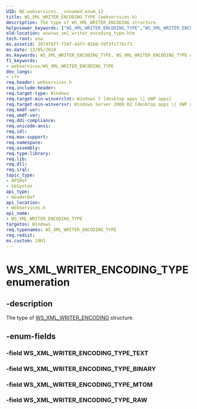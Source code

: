 ```yaml
---
UID: NE:webservices.__unnamed_enum_12
title: WS_XML_WRITER_ENCODING_TYPE (webservices.h)
description: The type of WS_XML_WRITER_ENCODING structure.helpviewer_keywords: ["WS_XML_WRITER_ENCODING_TYPE","WS_XML_WRITER_ENCODING_TYPE enumeration [Web Services for Windows]","WS_XML_WRITER_ENCODING_TYPE_BINARY","WS_XML_WRITER_ENCODING_TYPE_MTOM","WS_XML_WRITER_ENCODING_TYPE_TEXT","webservices/WS_XML_WRITER_ENCODING_TYPE","webservices/WS_XML_WRITER_ENCODING_TYPE_BINARY","webservices/WS_XML_WRITER_ENCODING_TYPE_MTOM","webservices/WS_XML_WRITER_ENCODING_TYPE_TEXT","wsw.ws_xml_writer_encoding_type"]
old-location: wsw\ws_xml_writer_encoding_type.htm
tech.root: wsw
ms.assetid: 3974f8f7-f58f-4df7-85b0-7df3fcf76cf3
ms.date: 12/05/2018
ms.keywords: WS_XML_WRITER_ENCODING_TYPE, WS_XML_WRITER_ENCODING_TYPE enumeration [Web Services for Windows], WS_XML_WRITER_ENCODING_TYPE_BINARY, WS_XML_WRITER_ENCODING_TYPE_MTOM, WS_XML_WRITER_ENCODING_TYPE_TEXT, webservices/WS_XML_WRITER_ENCODING_TYPE, webservices/WS_XML_WRITER_ENCODING_TYPE_BINARY, webservices/WS_XML_WRITER_ENCODING_TYPE_MTOM, webservices/WS_XML_WRITER_ENCODING_TYPE_TEXT, wsw.ws_xml_writer_encoding_type
f1_keywords:
- webservices/WS_XML_WRITER_ENCODING_TYPE
dev_langs:
- c++
req.header: webservices.h
req.include-header: 
req.target-type: Windows
req.target-min-winverclnt: Windows 7 [desktop apps \| UWP apps]
req.target-min-winversvr: Windows Server 2008 R2 [desktop apps \| UWP apps]
req.kmdf-ver: 
req.umdf-ver: 
req.ddi-compliance: 
req.unicode-ansi: 
req.idl: 
req.max-support: 
req.namespace: 
req.assembly: 
req.type-library: 
req.lib: 
req.dll: 
req.irql: 
topic_type:
- APIRef
- kbSyntax
api_type:
- HeaderDef
api_location:
- WebServices.h
api_name:
- WS_XML_WRITER_ENCODING_TYPE
targetos: Windows
req.typenames: WS_XML_WRITER_ENCODING_TYPE
req.redist: 
ms.custom: 19H1
---
```


# WS_XML_WRITER_ENCODING_TYPE enumeration


## -description


The type of <a href="https://docs.microsoft.com/windows/desktop/api/webservices/ns-webservices-ws_xml_writer_encoding">WS_XML_WRITER_ENCODING</a> structure.
      


## -enum-fields




### -field WS_XML_WRITER_ENCODING_TYPE_TEXT


### -field WS_XML_WRITER_ENCODING_TYPE_BINARY


### -field WS_XML_WRITER_ENCODING_TYPE_MTOM


### -field WS_XML_WRITER_ENCODING_TYPE_RAW



